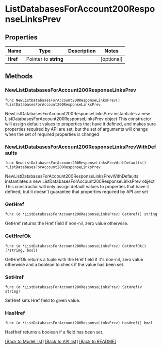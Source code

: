 # ListDatabasesForAccount200ResponseLinksPrev

## Properties

Name | Type | Description | Notes
------------ | ------------- | ------------- | -------------
**Href** | Pointer to **string** |  | [optional] 

## Methods

### NewListDatabasesForAccount200ResponseLinksPrev

`func NewListDatabasesForAccount200ResponseLinksPrev() *ListDatabasesForAccount200ResponseLinksPrev`

NewListDatabasesForAccount200ResponseLinksPrev instantiates a new ListDatabasesForAccount200ResponseLinksPrev object
This constructor will assign default values to properties that have it defined,
and makes sure properties required by API are set, but the set of arguments
will change when the set of required properties is changed

### NewListDatabasesForAccount200ResponseLinksPrevWithDefaults

`func NewListDatabasesForAccount200ResponseLinksPrevWithDefaults() *ListDatabasesForAccount200ResponseLinksPrev`

NewListDatabasesForAccount200ResponseLinksPrevWithDefaults instantiates a new ListDatabasesForAccount200ResponseLinksPrev object
This constructor will only assign default values to properties that have it defined,
but it doesn't guarantee that properties required by API are set

### GetHref

`func (o *ListDatabasesForAccount200ResponseLinksPrev) GetHref() string`

GetHref returns the Href field if non-nil, zero value otherwise.

### GetHrefOk

`func (o *ListDatabasesForAccount200ResponseLinksPrev) GetHrefOk() (*string, bool)`

GetHrefOk returns a tuple with the Href field if it's non-nil, zero value otherwise
and a boolean to check if the value has been set.

### SetHref

`func (o *ListDatabasesForAccount200ResponseLinksPrev) SetHref(v string)`

SetHref sets Href field to given value.

### HasHref

`func (o *ListDatabasesForAccount200ResponseLinksPrev) HasHref() bool`

HasHref returns a boolean if a field has been set.


[[Back to Model list]](../README.md#documentation-for-models) [[Back to API list]](../README.md#documentation-for-api-endpoints) [[Back to README]](../README.md)


